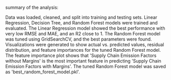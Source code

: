 summary of the analysis:

Data was loaded, cleaned, and split into training and testing sets.
Linear Regression, Decision Tree, and Random Forest models were trained and evaluated. The Linear Regression model showed the best performance with very low RMSE and MAE, and an R2 close to 1.
The Random Forest model was tuned using GridSearchCV, and the best parameters were found.
Visualizations were generated to show actual vs. predicted values, residual distribution, and feature importances for the tuned Random Forest model. The feature importance plot shows that 'Supply Chain Emission Factors without Margins' is the most important feature in predicting 'Supply Chain Emission Factors with Margins'.
The tuned Random Forest model was saved as 'best_random_forest_model.pkl'.
